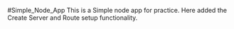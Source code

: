#Simple_Node_App
This is a Simple node app  for practice. Here added the Create Server and Route setup functionality.
